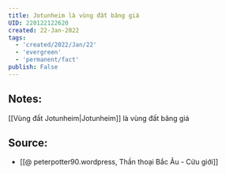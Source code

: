 ```yaml
---
title: Jotunheim là vùng đất băng giá
UID: 220122122620
created: 22-Jan-2022
tags:
  - 'created/2022/Jan/22'
  - 'evergreen'
  - 'permanent/fact'
publish: False
---
```

## Notes:
[[Vùng đất Jotunheim|Jotunheim]] là vùng đất băng giá

## Source:
- [[@ peterpotter90.wordpress, Thần thoại Bắc Âu - Cửu giới]]


